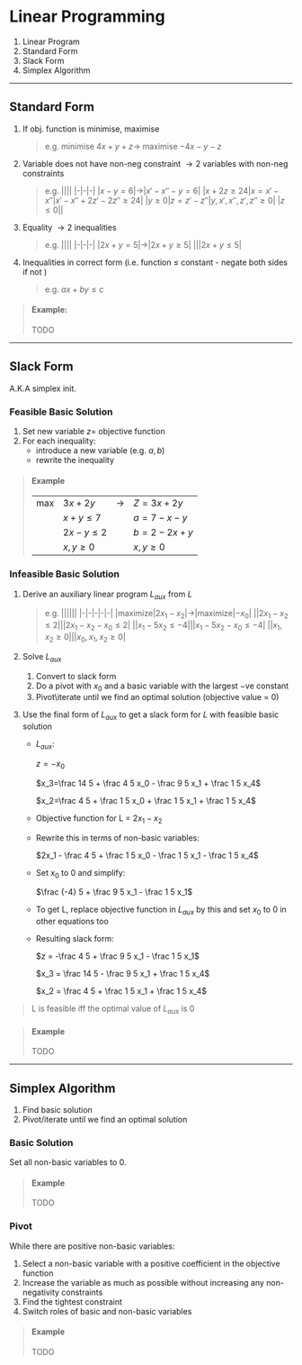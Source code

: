 # Linear Programming

1. Linear Program
2. Standard Form
3. Slack Form
4. Simplex Algorithm

---

## Standard Form

1. If obj. function is minimise, maximise
   
   > e.g. minimise $4x+y+z\rightarrow$ maximise $-4x-y-z$
2. Variable does not have non-neg constraint
   $\rightarrow 2$ variables with non-neg constraints

   > e.g.
   > ||||
   > |-|-|-|
   > |$x-y=6$|$\rightarrow$|$x'-x''-y=6$|
   > |$x+2z\geq24$|$x=x'-x''$|$x'-x''+2z'-2z''\geq24$|
   > |$y\geq0$|$z=z'-z''$|$y,x',x'',z',z''\geq0$|
   > |$z\leq0$||
3. Equality $\rightarrow 2$ inequalities
   
   > e.g.
   > ||||
   > |-|-|-|
   > |$2x+y=5$|$\rightarrow$|$2x+y\geq5$|
   > |||$2x+y\leq5$|
4. Inequalities in correct form (i.e. function $\leq$ constant - negate both sides if not  )
   
   > e.g. $ax+by\leq c$

> #### Example:
> TODO

---

## Slack Form

A.K.A simplex init.

### Feasible Basic Solution

1. Set new variable $z=$ objective function
2. For each inequality:
   * introduce a new variable (e.g. $a,b$)
   * rewrite the inequality

> #### Example
> |||||
> |-|-|-|-|
> |max|$3x+2y$|$\rightarrow$|$Z=3x+2y$|
> ||$x+y\leq7$||$a=7-x-y$|
> ||$2x-y\leq2$||$b=2-2x+y$|
> ||$x,y\geq0$||$x,y\geq0$|

### Infeasible Basic Solution

1. Derive an auxiliary linear program $L_{aux}$ from $L$
   
   > e.g. 
   > ||||||
   > |-|-|-|-|-|
   > |maximize|$2x_1-x_2$|$\rightarrow$|maximize|$-x_0$|
   > ||$2x_1-x_2\leq2$|||$2x_1-x_2-x_0\leq2$|
   > ||$x_1-5x_2\leq-4$|||$x_1-5x_2-x_0\leq-4$|
   > ||$x_1,x_2\geq0$|||$x_0,x_1,x_2\geq0$|
2. Solve $L_{aux}$
   1. Convert to slack form
   2. Do a pivot with $x_0$ and a basic variable with the largest $-$ve constant
   3. Pivot\iterate until we find an optimal solution (objective value = 0)
3. Use the final form of $L_{aux}$ to get a slack form for $L$ with feasible basic solution
   * $L_{aux}$:
     
     $z=-x_0$

     $x_3=\frac 14 5 + \frac 4 5 x_0 - \frac 9 5 x_1 + \frac 1 5 x_4$

     $x_2=\frac 4 5 + \frac 1 5 x_0 + \frac 1 5 x_1 + 
     \frac 1 5 x_4$

   * Objective function for L = $2x_1-x_2$
   * Rewrite this in terms of non-basic variables:
     
     $2x_1 - \frac 4 5 + \frac 1 5 x_0 - \frac 1 5 x_1 - \frac 1 5 x_4$
   * Set $x_0$ to $0$ and simplify:
     
     $\frac {-4} 5 + \frac 9 5 x_1 - \frac 1 5 x_1$
   * To get L, replace objective function in $L_{aux}$ by this and set $x_0$ to $0$ in other equations too
   * Resulting slack form:
     
     $z = -\frac 4 5 + \frac 9 5 x_1 - \frac 1 5 x_1$

     $x_3 = \frac 14 5 - \frac 9 5 x_1 + \frac 1 5 x_4$

     $x_2 = \frac 4 5 + \frac 1 5 x_1 + \frac 1 5 x_4$

> L is feasible iff the optimal value of $L_{aux}$ is $0$

> #### Example
> TODO

---

## Simplex Algorithm

1. Find basic solution
2. Pivot/iterate until we find an optimal solution

### Basic Solution

Set all non-basic variables to 0.

> #### Example
> TODO

### Pivot

While there are positive non-basic variables:

1. Select a non-basic variable with a positive coefficient in the objective function
2. Increase the variable as much as possible without increasing any non-negativity constraints
3. Find the tightest constraint
4. Switch roles of basic and non-basic variables

> #### Example
> TODO